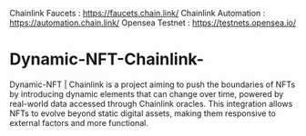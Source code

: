 Chainlink Faucets : https://faucets.chain.link/
Chainlink Automation : https://automation.chain.link/
Opensea Testnet : https://testnets.opensea.io/

# Dynamic-NFT-Chainlink-
Dynamic-NFT | Chainlink is a project aiming to push the boundaries of NFTs by introducing dynamic elements that can change over time, powered by real-world data accessed through Chainlink oracles. This integration allows NFTs to evolve beyond static digital assets, making them responsive to external factors and more functional.
